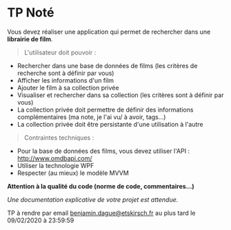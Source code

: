 # TP Noté

Vous devez réaliser une application qui permet de rechercher dans une **librairie de film**.

> L'utilisateur doit pouvoir :

- Rechercher dans une base de données de films (les critères de recherche sont à définir par vous)
- Afficher les informations d'un film
- Ajouter le film à sa collection privée
- Visualiser et rechercher dans sa collection (les critères sont à définir par vous)
- La collection privée doit permettre de définir des informations complémentaires (ma note, je l'ai vu/ à avoir, tags...)
- La collection privée doit être persistante d'une utilisation à l'autre

> Contraintes techniques :

- Pour la base de données des films, vous devez utiliser l'API : http://www.omdbapi.com/
- Utiliser la technologie WPF
- Respecter (au mieux) le modèle MVVM

**Attention à la qualité du code (norme de code, commentaires...)**

*Une documentation explicative de votre projet est attendue.*

TP à rendre par email benjamin.dague@etskirsch.fr au plus tard le 09/02/2020 à 23:59:59

